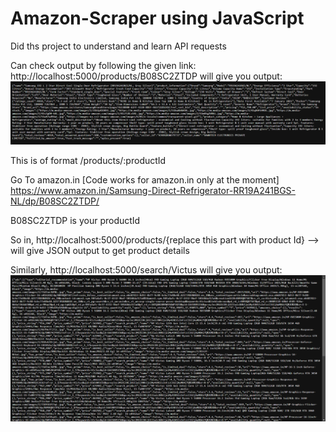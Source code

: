 # Amazon-Scraper using JavaScript

Did ths project to understand and learn API requests

Can check output by following the given link:
http://localhost:5000/products/B08SC2ZTDP will give you output:
![Alt text](/scraper_op.png "Product details returned")

This is of format /products/:productId

Go To amazon.in [Code works for amazon.in only at the moment]
https://www.amazon.in/Samsung-Direct-Refrigerator-RR19A241BGS-NL/dp/B08SC2ZTDP/

B08SC2ZTDP is your productId

So in, http://localhost:5000/products/{replace this part with product Id} --> will give JSON output to get product details

Similarly,
http://localhost:5000/search/Victus will give you output:
![Alt text](/scraper_op2.png "Searched Product details returned")
